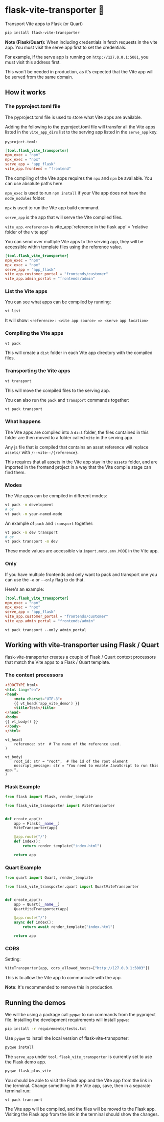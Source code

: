 # flask-vite-transporter 🚚

Transport Vite apps to Flask (or Quart)

```bash
pip install flask-vite-transporter
```

**Note (Flask/Quart):** When including credentials in fetch requests in the vite app.
You must visit the serve app first to set the credentials.

For example, if the serve app is running on `http://127.0.0.1:5001`, you must visit this address first.

This won't be needed in production, as it's expected that the Vite app will be served from the same domain.

## How it works

### The pyproject.toml file

The pyproject.toml file is used to store what Vite apps are available.

Adding the following to the pyproject.toml file will transfer all the Vite
apps listed in the `vite_app_dirs` list to the serving app listed in the `serve_app` key.

`pyproject.toml`:

```toml
[tool.flask_vite_transporter]
npm_exec = "npm"
npx_exec = "npx"
serve_app = "app_flask"
vite_app.frontend = "frontend"
```

The compiling of the Vite apps requires the `npx` and `npm` be
available. You can use absolute paths here.

`npm_exec` is used to run `npm install` if your Vite app does not
have the `node_modules` folder.

`npx` is used to run the Vite app build command.

`serve_app` is the app that will serve the Vite compiled files.

`vite_app.<reference>` is vite_app.'reference in the flask app' = 'relative 
folder of the vite app'

You can send over multiple Vite apps to the serving app, they will be
accessible within template files using the reference value.

```toml
[tool.flask_vite_transporter]
npm_exec = "npm"
npx_exec = "npx"
serve_app = "app_flask"
vite_app.customer_portal = "frontends/customer"
vite_app.admin_portal = "frontends/admin"
```

### List the Vite apps

You can see what apps can be compiled by running:

```bash
vt list
```

It will show: `<reference>: <vite app source> => <serve app location>`

### Compiling the Vite apps

```bash
vt pack
```

This will create a `dist` folder in each Vite app directory with the compiled files.

### Transporting the Vite apps

```bash
vt transport
```

This will move the compiled files to the serving app.

You can also run the `pack` and `transport` commands together:

```bash
vt pack transport
```

### What happens

The Vite apps are compiled into a `dist` folder, the files contained
in this folder are then moved to a folder called `vite` in the serving app.

Any js file that is compiled that contains an asset reference will
replace `assets/` with `/--vite--/{reference}`.

This requires that all assets in the Vite app stay in the `assets` folder, and are imported in the
frontend project in a way that the Vite compile stage can find them.

### Modes

The Vite apps can be compiled in different modes:

```bash
vt pack -m development
# or
vt pack -m your-named-mode
```

An example of `pack` and `transport` together:

```bash
vt pack -m dev transport
# or
vt pack transport -m dev
```

These mode values are accessible via `import.meta.env.MODE` in the Vite app.

### Only

If you have multiple frontends and only want to pack and transport one you 
can use the `-o` or `--only` flag to do that.

Here's an example:

```toml
[tool.flask_vite_transporter]
npm_exec = "npm"
npx_exec = "npx"
serve_app = "app_flask"
vite_app.customer_portal = "frontends/customer"
vite_app.admin_portal = "frontends/admin"
```

`vt pack transport --only admin_portal`

## Working with vite-transporter using Flask / Quart

flask-vite-transporter creates a couple of Flask / Quart context processors 
that match the Vite apps to a Flask / Quart template.

### The context processors

```html
<!DOCTYPE html>
<html lang="en">
<head>
    <meta charset="UTF-8">
    {{ vt_head('app_vite_demo') }}
    <title>Test</title>
</head>
<body>
{{ vt_body() }}
</body>
</html>
```

```
vt_head(
    reference: str  # The name of the reference used.
)
```

```
vt_body(
    root_id: str = "root",  # The id of the root element
    noscript_message: str = "You need to enable JavaScript to run this app.",
)
```

### Flask Example

```python
from flask import Flask, render_template

from flask_vite_transporter import ViteTransporter


def create_app():
    app = Flask(__name__)
    ViteTransporter(app)

    @app.route("/")
    def index():
        return render_template("index.html")

    return app
```

### Quart Example

```python
from quart import Quart, render_template

from flask_vite_transporter.quart import QuartViteTransporter


def create_app():
    app = Quart(__name__)
    QuartViteTransporter(app)

    @app.route("/")
    async def index():
        return await render_template("index.html")

    return app
```

### CORS

Setting:

```python
ViteTransporter(app, cors_allowed_hosts=["http://127.0.0.1:5003"])
```

This is to allow the Vite app to communicate with the app.

**Note:** It's recommended to remove this in production.

## Running the demos

We will be using a package call `pyqwe` to run commands from the pyproject file.
Installing the development requirements will install `pyqwe`:

```bash
pip install -r requirements/tests.txt
```

Use `pyqwe` to install the local version of flask-vite-transporter:

```bash
pyqwe install
```

The `serve_app` under `tool.flask_vite_transporter` is currently set to use 
the Flask demo app.

```bash
pyqwe flask_plus_vite
```

You should be able to visit the Flask app and the Vite app from the link in 
the terminal. Change something in the Vite app, save, then in a separate 
terminal run:

```bash
vt pack transport
```

The Vite app will be compiled, and the files will be moved to the Flask app.
Visiting the Flask app from the link in the terminal should show the changes.